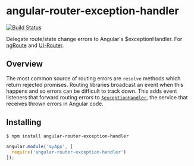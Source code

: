 angular-router-exception-handler
================================
[![Build Status](https://travis-ci.org/bendrucker/angular-router-exception-handler.svg?branch=master)](https://travis-ci.org/bendrucker/angular-router-exception-handler)

Delegate route/state change errors to Angular's $exceptionHandler. For [ngRoute](https://docs.angularjs.org/api/ngRoute) and [UI-Router](https://github.com/angular-ui/ui-router).

## Overview

The most common source of routing errors are `resolve` methods which return rejected promises. Routing libraries broadcast an event when this happens and so errors can be difficult to track down. This adds event listeners that forward routing errors to [`$exceptionHandler`](https://docs.angularjs.org/api/ng/service/$exceptionHandler), the service that receives thrown errors in Angular code.

## Installing

```bash
$ npm install angular-router-exception-handler
```

```js
angular.module('myApp', [
  require('angular-router-exception-handler')
]);
